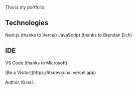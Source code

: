 This is my portfolio.

## Technologies
Next.js (thanks to Vercel)
JavaScript (thanks to Brendan Eich)

## IDE
VS Code (thanks to Microsoft)

[Be a Visitor](https://itsdevkunal
vercel.app)

Author,
Kunal.
